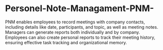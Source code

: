 # Personel-Note-Managament-PNM-
PNM enables employees to record meetings with company contacts, including details like date, participants, and topic, as well as meeting notes. Managers can generate reports both individually and by company. Employees can also create personal reports to track their meeting history, ensuring effective task tracking and organizational memory.
